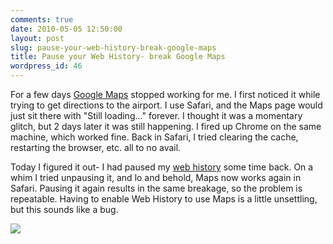 ```yaml
---
comments: true
date: 2010-05-05 12:50:00
layout: post
slug: pause-your-web-history-break-google-maps
title: Pause your Web History- break Google Maps
wordpress_id: 46
---
```


For a few days [Google Maps](http://maps.google.com/) stopped working for me. I first noticed it while trying to get directions to the airport. I use Safari, and the Maps page would just sit there with "Still loading..." forever. I thought it was a momentary glitch, but 2 days later it was still happening. I fired up Chrome on the same machine, which worked fine. Back in Safari, I tried clearing the cache, restarting the browser, etc. all to no avail.

Today I figured it out- I had paused my [web history](https://www.google.com/history/) some time back. On a whim I tried unpausing it, and lo and behold, Maps now works again in Safari. Pausing it again results in the same breakage, so the problem is repeatable. Having to enable Web History to use Maps is a little unsettling, but this sounds like a bug.


[![](http://armhold.files.wordpress.com/2010/05/stillloading2.png?w=300)](http://armhold.files.wordpress.com/2010/05/stillloading2.png)




